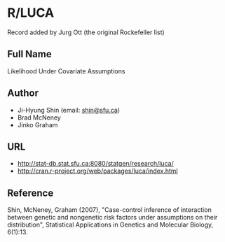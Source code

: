 # R/LUCA
Record added by Jurg Ott (the original Rockefeller list)

## Full Name
Likelihood Under Covariate Assumptions

## Author
* Ji-Hyung Shin (email: shin@sfu.ca)
* Brad McNeney
* Jinko Graham

## URL
* http://stat-db.stat.sfu.ca:8080/statgen/research/luca/
* http://cran.r-project.org/web/packages/luca/index.html

## Reference
Shin, McNeney, Graham (2007), "Case-control inference of interaction between genetic and nongenetic risk factors under assumptions on their distribution", Statistical Applications in Genetics and Molecular Biology, 6(1):13.
